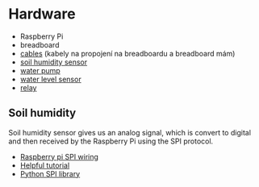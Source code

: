 # Hardware

- Raspberry Pi
- breadboard
- [cables](https://dratek.cz/arduino/1214-eses-40-x-f-m-dupont-kabel.html) (kabely na propojení na breadboardu a breadboard mám)
- [soil humidity sensor](https://dratek.cz/arduino/1399-eses-pudni-vlhkomer-pro-jednodeskove-pocitace.html)
- [water pump](https://dratek.cz/arduino/1271-eses-mini-cerpadlo.html)
- [water level sensor](https://dratek.cz/arduino/1160-plovakovy-senzor-vodni-hladiny.html)
- [relay](https://dratek.cz/arduino/886-arduino-rele-5v-1-kanal.html)

## Soil humidity

Soil humidity sensor gives us an analog signal, which is convert to digital and
then received by the Raspberry Pi using the SPI protocol.

- [Raspberry pi SPI wiring](https://pinout.xyz/pinout/spi#)
- [Helpful tutorial](https://tutorials-raspberrypi.com/measuring-soil-moisture-with-raspberry-pi/)
- [Python SPI library](https://github.com/doceme/py-spidev)
